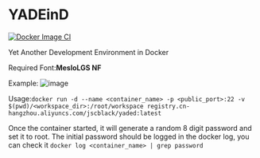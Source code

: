 # YADEinD
[![Docker Image CI](https://github.com/jscblack/YADED/actions/workflows/docker-image.yml/badge.svg)](https://github.com/jscblack/YADED/actions/workflows/docker-image.yml)

Yet Another Development Environment in Docker

Required Font:**MesloLGS NF**

Example:
![image](https://user-images.githubusercontent.com/33062157/196014804-635d846d-9647-4a02-8f92-cb3f73b606aa.png)


Usage:``docker run -d --name <container_name> -p <public_port>:22 -v $(pwd)/<workspace_dir>:/root/workspace registry.cn-hangzhou.aliyuncs.com/jscblack/yaded:latest``

Once the container started, it will generate a random 8 digit password and set it to root. The initial password should be logged in the docker log, you can check it ``docker log <container_name> | grep password``
